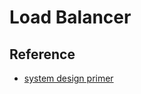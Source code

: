 # Load Balancer

## Reference

- [system design primer](https://github.com/donnemartin/system-design-primer#load-balancer)
